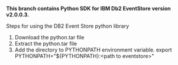 **This branch contains Python SDK for IBM Db2 EventStore version v2.0.0.3.**

Steps for using the DB2 Event Store python library

1. Download the python.tar file
2. Extract the python.tar file
3. Add the directory to PYTHONPATH environment variable. export PYTHONPATH="${PYTHONPATH}:\<path to eventstore\>"



